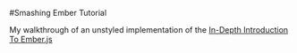 #Smashing Ember Tutorial

My walkthrough of an unstyled implementation of the [In-Depth Introduction To Ember.js](http://coding.smashingmagazine.com/2013/11/07/an-in-depth-introduction-to-ember-js)
